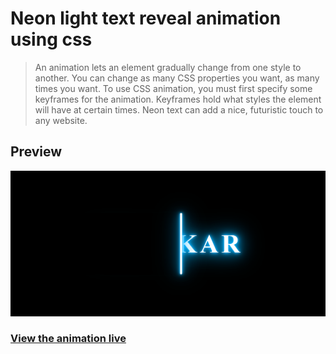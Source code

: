 # Neon light text reveal animation using css

> An animation lets an element gradually change from one style to another. You can change as many CSS properties you want, as many times you want. To use CSS animation, you must first specify some keyframes for the animation. Keyframes hold what styles the element will have at certain times. Neon text can add a nice, futuristic touch to any website.

## Preview
![Output](./preview.png)

### [View the animation live](https://shankarlmc.github.io/neon-light-text-animation/ "Neon light text reveal Animation")
